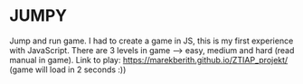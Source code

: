 # JUMPY

Jump and run game. I had to create a game in JS, this is my first experience with JavaScript. 
There are 3 levels in game --> easy, medium and hard (read manual in game).
Link to play: https://marekberith.github.io/ZTIAP_projekt/ (game will load in 2 seconds :))
